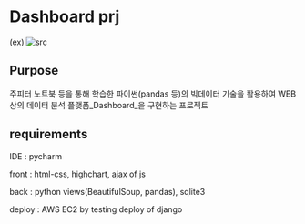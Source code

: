 # Dashboard prj
(ex)
![src](https://user-images.githubusercontent.com/88543657/130323881-4e02e6e7-96da-44b0-bce1-9a8bb1942343.png)


## Purpose
주피터 노트북 등을 통해 학습한 파이썬(pandas 등)의 빅데이터 기술을 활용하여 WEB 상의 데이터 분석 플랫폼_Dashboard_을 구현하는 프로젝트

## requirements
IDE :  pycharm

front : html-css, highchart, ajax of js

back : python views(BeautifulSoup, pandas), sqlite3

deploy : AWS EC2 by testing deploy of django
